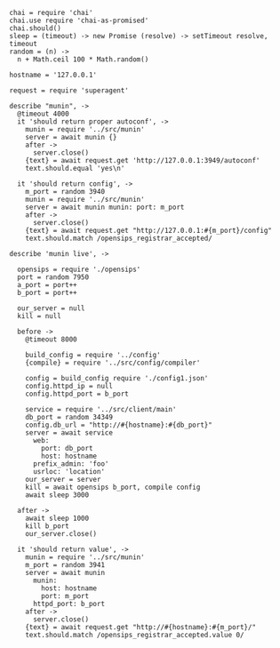     chai = require 'chai'
    chai.use require 'chai-as-promised'
    chai.should()
    sleep = (timeout) -> new Promise (resolve) -> setTimeout resolve, timeout
    random = (n) ->
      n + Math.ceil 100 * Math.random()

    hostname = '127.0.0.1'

    request = require 'superagent'

    describe "munin", ->
      @timeout 4000
      it 'should return proper autoconf', ->
        munin = require '../src/munin'
        server = await munin {}
        after ->
          server.close()
        {text} = await request.get 'http://127.0.0.1:3949/autoconf'
        text.should.equal 'yes\n'

      it 'should return config', ->
        m_port = random 3940
        munin = require '../src/munin'
        server = await munin munin: port: m_port
        after ->
          server.close()
        {text} = await request.get "http://127.0.0.1:#{m_port}/config"
        text.should.match /opensips_registrar_accepted/

    describe 'munin live', ->

      opensips = require './opensips'
      port = random 7950
      a_port = port++
      b_port = port++

      our_server = null
      kill = null

      before ->
        @timeout 8000

        build_config = require '../config'
        {compile} = require '../src/config/compiler'

        config = build_config require './config1.json'
        config.httpd_ip = null
        config.httpd_port = b_port

        service = require '../src/client/main'
        db_port = random 34349
        config.db_url = "http://#{hostname}:#{db_port}"
        server = await service
          web:
            port: db_port
            host: hostname
          prefix_admin: 'foo'
          usrloc: 'location'
        our_server = server
        kill = await opensips b_port, compile config
        await sleep 3000

      after ->
        await sleep 1000
        kill b_port
        our_server.close()

      it 'should return value', ->
        munin = require '../src/munin'
        m_port = random 3941
        server = await munin
          munin:
            host: hostname
            port: m_port
          httpd_port: b_port
        after ->
          server.close()
        {text} = await request.get "http://#{hostname}:#{m_port}/"
        text.should.match /opensips_registrar_accepted.value 0/
